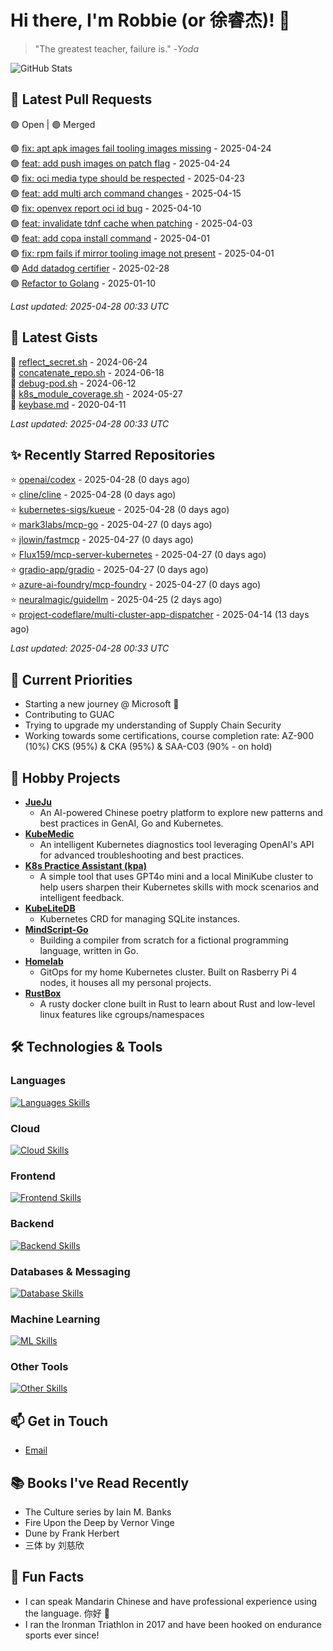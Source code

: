 # Hi there, I'm Robbie (or 徐睿杰)! 👋

> "The greatest teacher, failure is." -_Yoda_

![GitHub Stats](https://github-readme-stats.vercel.app/api?username=robert-cronin&show_icons=true&theme=radical)

<!-- START_SECTION:prs -->
## 🔄 Latest Pull Requests

🟢 Open | 🟣 Merged

🟢 [fix: apt apk images fail tooling images missing](https://github.com/project-copacetic/copacetic/pull/985) - 2025-04-24<br>
🟣 [feat: add push images on patch flag](https://github.com/project-copacetic/copacetic/pull/1004) - 2025-04-24<br>
🟢 [fix: oci media type should be respected](https://github.com/project-copacetic/copacetic/pull/949) - 2025-04-23<br>
🟢 [feat: add multi arch command changes](https://github.com/project-copacetic/copacetic/pull/1009) - 2025-04-15<br>
🟣 [fix: openvex report oci id bug](https://github.com/project-copacetic/copacetic/pull/928) - 2025-04-10<br>
🟣 [feat: invalidate tdnf cache when patching](https://github.com/project-copacetic/copacetic/pull/973) - 2025-04-03<br>
🟣 [feat: add copa install command](https://github.com/project-copacetic/copacetic/pull/987) - 2025-04-01<br>
🟣 [fix: rpm fails if mirror tooling image not present](https://github.com/project-copacetic/copacetic/pull/978) - 2025-04-01<br>
🟢 [Add datadog certifier](https://github.com/guacsec/guac/pull/2366) - 2025-02-28<br>
🟢 [Refactor to Golang](https://github.com/sozercan/guac-ai-mole/pull/12) - 2025-01-10<br>

*Last updated: 2025-04-28 00:33 UTC*<!-- END_SECTION:prs -->

<!-- START_SECTION:gists -->
## 📜 Latest Gists

📜 [reflect_secret.sh](https://gist.github.com/robert-cronin/c4df6777ba61bacd45a4bd67b5ea5b34) - 2024-06-24<br>
📜 [concatenate_repo.sh](https://gist.github.com/robert-cronin/02215e61893d6616fc0d269e829b50ed) - 2024-06-18<br>
📜 [debug-pod.sh](https://gist.github.com/robert-cronin/0a76a112fe444bccd50cb7ac56e8b1b5) - 2024-06-12<br>
📜 [k8s_module_coverage.sh](https://gist.github.com/robert-cronin/150e3044b916ebe597478b1294f97da8) - 2024-05-27<br>
📜 [keybase.md](https://gist.github.com/robert-cronin/a8474252ac7483f7c1de43dd8a7308e3) - 2020-04-11<br>

*Last updated: 2025-04-28 00:33 UTC*<!-- END_SECTION:gists -->

<!-- START_SECTION:starred -->
## ✨ Recently Starred Repositories

⭐ [openai/codex](https://github.com/openai/codex) - 2025-04-28 (0 days ago)<br>
⭐ [cline/cline](https://github.com/cline/cline) - 2025-04-28 (0 days ago)<br>
⭐ [kubernetes-sigs/kueue](https://github.com/kubernetes-sigs/kueue) - 2025-04-28 (0 days ago)<br>
⭐ [mark3labs/mcp-go](https://github.com/mark3labs/mcp-go) - 2025-04-27 (0 days ago)<br>
⭐ [jlowin/fastmcp](https://github.com/jlowin/fastmcp) - 2025-04-27 (0 days ago)<br>
⭐ [Flux159/mcp-server-kubernetes](https://github.com/Flux159/mcp-server-kubernetes) - 2025-04-27 (0 days ago)<br>
⭐ [gradio-app/gradio](https://github.com/gradio-app/gradio) - 2025-04-27 (0 days ago)<br>
⭐ [azure-ai-foundry/mcp-foundry](https://github.com/azure-ai-foundry/mcp-foundry) - 2025-04-27 (0 days ago)<br>
⭐ [neuralmagic/guidellm](https://github.com/neuralmagic/guidellm) - 2025-04-25 (2 days ago)<br>
⭐ [project-codeflare/multi-cluster-app-dispatcher](https://github.com/project-codeflare/multi-cluster-app-dispatcher) - 2025-04-14 (13 days ago)<br>

*Last updated: 2025-04-28 00:33 UTC*<!-- END_SECTION:starred -->

## 🔭 Current Priorities

- Starting a new journey @ Microsoft 🚀
- Contributing to GUAC
- Trying to upgrade my understanding of Supply Chain Security
- Working towards some certifications, course completion rate: AZ-900 (10%) CKS (95%) & CKA (95%) & SAA-C03 (90% - on hold)

## 🚀 Hobby Projects

- [**JueJu**](https://github.com/robert-cronin/jueju)
  - An AI-powered Chinese poetry platform to explore new patterns and best practices in GenAI, Go and Kubernetes.
- [**KubeMedic**](https://github.com/robert-cronin/kubemedic)
  - An intelligent Kubernetes diagnostics tool leveraging OpenAI's API for advanced troubleshooting and best practices.
- [**K8s Practice Assistant (kpa)**](https://github.com/robert-cronin/kpa)
  - A simple tool that uses GPT4o mini and a local MiniKube cluster to help users sharpen their Kubernetes skills with mock scenarios and intelligent feedback.
- [**KubeLiteDB**](https://github.com/robert-cronin/KubeLiteDB)
  - Kubernetes CRD for managing SQLite instances.
- [**MindScript-Go**](https://github.com/robert-cronin/mindscript-go)
  - Building a compiler from scratch for a fictional programming language, written in Go.
- [**Homelab**](https://github.com/robert-cronin/homelab)
  - GitOps for my home Kubernetes cluster. Built on Rasberry Pi 4 nodes, it houses all my personal projects.
- [**RustBox**](https://github.com/robert-cronin/rust-box)
  - A rusty docker clone built in Rust to learn about Rust and low-level linux features like cgroups/namespaces

## 🛠️ Technologies & Tools

### Languages

[![Languages Skills](https://skillicons.dev/icons?i=go,typescript,python,bash)](https://skillicons.dev)

### Cloud

[![Cloud Skills](https://skillicons.dev/icons?i=kubernetes,aws,linux,terraform,githubactions,jenkins)](https://skillicons.dev)

### Frontend

[![Frontend Skills](https://skillicons.dev/icons?i=mui,react,redux,figma,styledcomponents,nextjs,vite,css,html,ts)](https://skillicons.dev)

### Backend

[![Backend Skills](https://skillicons.dev/icons?i=nodejs,fastapi,express,postgres,python)](https://skillicons.dev)

### Databases & Messaging

[![Database Skills](https://skillicons.dev/icons?i=mongodb,postgresql,mysql,redis,rabbitmq,kafka)](https://skillicons.dev)

### Machine Learning

[![ML Skills](https://skillicons.dev/icons?i=tensorflow,elasticsearch,pytorch,opencv)](https://skillicons.dev)

### Other Tools

[![Other Skills](https://skillicons.dev/icons?i=vscode,git,docker,jest,cypress,grafana,prometheus,bash)](https://skillicons.dev)

## 📫 Get in Touch

- [Email](mailto:robert.cronin@uqconnect.edu.au)

## 📚 Books I've Read Recently

- The Culture series by Iain M. Banks
- Fire Upon the Deep by Vernor Vinge
- Dune by Frank Herbert
- 三体 by 刘慈欣

## 🌟 Fun Facts

- I can speak Mandarin Chinese and have professional experience using the language. 你好 👋
- I ran the Ironman Triathlon in 2017 and have been hooked on endurance sports ever since!
